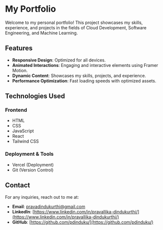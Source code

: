 # My Portfolio

Welcome to my personal portfolio! This project showcases my skills, experience, and projects in the fields of Cloud Development, Software Engineering, and Machine Learning.

## Features

- **Responsive Design**: Optimized for all devices.
- **Animated Interactions**: Engaging and interactive elements using Framer Motion.
- **Dynamic Content**: Showcases my skills, projects, and experience.
- **Performance Optimization**: Fast loading speeds with optimized assets.

## Technologies Used

### Frontend
- HTML
- CSS
- JavaScript
- React
- Tailwind CSS

### Deployment & Tools
- Vercel (Deployment)
- Git (Version Control)

## Contact

For any inquiries, reach out to me at:
- **Email**: pravadindukurthi@gmail.com
- **LinkedIn**: [https://www.linkedin.com/in/pravallika-dindukurthi/](https://www.linkedin.com/in/pravallika-dindukurthi/)
- **GitHub**: [https://github.com/pdinduku/](https://github.com/pdinduku/)

